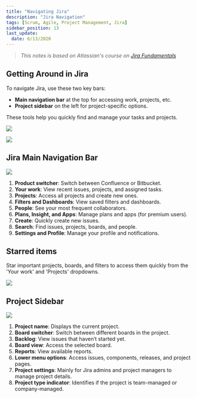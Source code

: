 ```yaml
---
title: "Navigating Jira"
description: "Jira Navigation"
tags: [Scrum, Agile, Project Management, Jira]
sidebar_position: 13
last_update:
  date: 6/13/2020
---
```



> *This notes is based on Atlassian's course on [Jira Fundamentals](https://community.atlassian.com/t5/Training-Certification-articles/Atlassian-University-Series-Jira-Fundamentals/ba-p/2204206)*



## Getting Around in Jira

To navigate Jira, use these two key bars:

- **Main navigation bar** at the top for accessing work, projects, etc.
- **Project sidebar** on the left for project-specific options.

These tools help you quickly find and manage your tasks and projects.

<div class='img-center'>

![](/img/docs/getaroundjira2.png)  

</div>

<div class='img-center'>

![](/img/docs/getaroundjira3.png)  

</div>



## Jira Main Navigation Bar

<div class='img-center'>

![](/img/docs/jira-getting-around-main-navigation-barrr.png)  

</div>

1. **Product switcher**: Switch between Confluence or Bitbucket.
2. **Your work**: View recent issues, projects, and assigned tasks.
3. **Projects**: Access all projects and create new ones.
4. **Filters and Dashboards**: View saved filters and dashboards.
5. **People**: See your most frequent collaborators.
6. **Plans, Insight, and Apps**: Manage plans and apps (for premium users).
7. **Create**: Quickly create new issues.
8. **Search**: Find issues, projects, boards, and people.
9. **Settings and Profile**: Manage your profile and notifications.

## Starred items

Star important projects, boards, and filters to access them quickly from the 'Your work' and 'Projects' dropdowns.

<div class='img-center'>

![](/img/docs/staritems.png)  

</div>


## Project Sidebar

<div class='img-center'>

![](/img/docs/projsidebar.png)  

</div>

1. **Project name**: Displays the current project.
2. **Board switcher**: Switch between different boards in the project.
3. **Backlog**: View issues that haven’t started yet.
4. **Board view**: Access the selected board.
5. **Reports**: View available reports.
6. **Lower menu options**: Access issues, components, releases, and project pages.
7. **Project settings**: Mainly for Jira admins and project managers to manage project details.
8. **Project type indicator**: Identifies if the project is team-managed or company-managed.